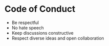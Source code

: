 # Code of Conduct

- Be respectful  
- No hate speech  
- Keep discussions constructive  
- Respect diverse ideas and open collaboration

